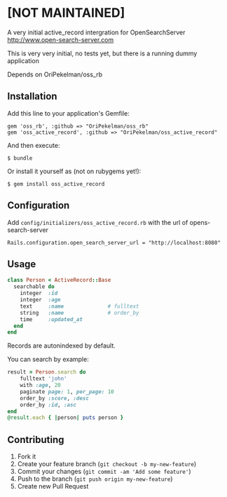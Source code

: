 # [NOT MAINTAINED]

A very initial active_record intergration for OpenSearchServer http://www.open-search-server.com

This is very very initial, no tests yet, but there is a running dummy application

Depends on OriPekelman/oss_rb

## Installation

Add this line to your application's Gemfile:

    gem 'oss_rb', :github => "OriPekelman/oss_rb"
    gem 'oss_active_record', :github => "OriPekelman/oss_active_record"
    

And then execute:

    $ bundle

Or install it yourself as (not on rubygems yet!):

    $ gem install oss_active_record

## Configuration
Add `config/initializers/oss_active_record.rb` with the url of opens-search-server

	Rails.configuration.open_search_server_url = "http://localhost:8080"

## Usage


```ruby
class Person < ActiveRecord::Base
  searchable do
    integer  :id
    integer  :age
    text     :name              # fulltext
    string   :name              # order_by
    time     :updated_at
  end
end
```
Records are autonindexed by default.

You can search by example:

```ruby
result = Person.search do
	fulltext 'john'
	with :age, 20
	paginate page: 1, per_page: 10
	order_by :score, :desc
	order_by :id, :asc
end
@result.each { |person| puts person }
```

## Contributing

1. Fork it
2. Create your feature branch (`git checkout -b my-new-feature`)
3. Commit your changes (`git commit -am 'Add some feature'`)
4. Push to the branch (`git push origin my-new-feature`)
5. Create new Pull Request




